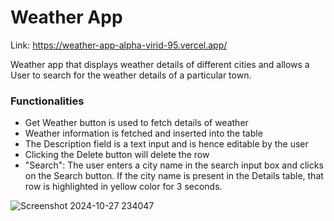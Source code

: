 <h1>Weather App</h1>

Link: <a href="https://weather-app-alpha-virid-95.vercel.app/">https://weather-app-alpha-virid-95.vercel.app/</a>

<p>Weather app that displays weather details of different cities and allows a User to search for the weather details of a particular town.</p>

<h3>Functionalities</h3>

<ul>
  <li>Get Weather button is used to fetch details of weather</li>
  <li>Weather information is fetched and inserted into the table</li>
  <li>The Description field is a text input and is hence editable by the user</li>
  <li>Clicking the Delete button will delete the row</li>
  <li>"Search": The user enters a city name in the search input box and clicks on the Search button. If the city name is present in the Details table, that row is highlighted in yellow color for 3 seconds.</li>
</ul>



![Screenshot 2024-10-27 234047](https://github.com/user-attachments/assets/35738868-cb8b-443a-ac81-824df5ed1fd5)
